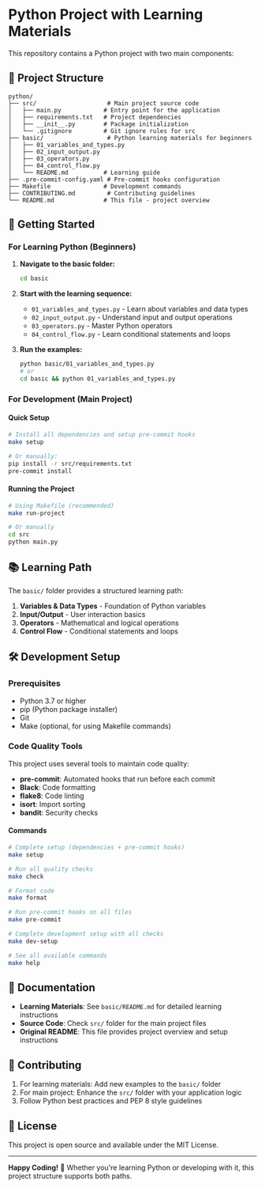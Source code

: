# Python Project with Learning Materials

This repository contains a Python project with two main components:

## 📁 Project Structure

```
python/
├── src/                    # Main project source code
│   ├── main.py            # Entry point for the application
│   ├── requirements.txt   # Project dependencies
│   ├── __init__.py        # Package initialization
│   └── .gitignore         # Git ignore rules for src
├── basic/                  # Python learning materials for beginners
│   ├── 01_variables_and_types.py
│   ├── 02_input_output.py
│   ├── 03_operators.py
│   ├── 04_control_flow.py
│   └── README.md          # Learning guide
├── .pre-commit-config.yaml # Pre-commit hooks configuration
├── Makefile               # Development commands
├── CONTRIBUTING.md         # Contributing guidelines
└── README.md              # This file - project overview
```

## 🚀 Getting Started

### For Learning Python (Beginners)

1. **Navigate to the basic folder:**
   ```bash
   cd basic
   ```

2. **Start with the learning sequence:**
   - `01_variables_and_types.py` - Learn about variables and data types
   - `02_input_output.py` - Understand input and output operations
   - `03_operators.py` - Master Python operators
   - `04_control_flow.py` - Learn conditional statements and loops

3. **Run the examples:**
   ```bash
   python basic/01_variables_and_types.py
   # or
   cd basic && python 01_variables_and_types.py
   ```

### For Development (Main Project)

#### Quick Setup

```bash
# Install all dependencies and setup pre-commit hooks
make setup

# Or manually:
pip install -r src/requirements.txt
pre-commit install
```

#### Running the Project

```bash
# Using Makefile (recommended)
make run-project

# Or manually
cd src
python main.py
```

## 📚 Learning Path

The `basic/` folder provides a structured learning path:

1. **Variables & Data Types** - Foundation of Python variables
2. **Input/Output** - User interaction basics
3. **Operators** - Mathematical and logical operations
4. **Control Flow** - Conditional statements and loops

## 🛠️ Development Setup

### Prerequisites

- Python 3.7 or higher
- pip (Python package installer)
- Git
- Make (optional, for using Makefile commands)

### Code Quality Tools

This project uses several tools to maintain code quality:

- **pre-commit**: Automated hooks that run before each commit
- **Black**: Code formatting
- **flake8**: Code linting
- **isort**: Import sorting
- **bandit**: Security checks

#### Commands

```bash
# Complete setup (dependencies + pre-commit hooks)
make setup

# Run all quality checks
make check

# Format code
make format

# Run pre-commit hooks on all files
make pre-commit

# Complete development setup with all checks
make dev-setup

# See all available commands
make help
```

## 📖 Documentation

- **Learning Materials**: See `basic/README.md` for detailed learning instructions
- **Source Code**: Check `src/` folder for the main project files
- **Original README**: This file provides project overview and setup instructions

## 🤝 Contributing

1. For learning materials: Add new examples to the `basic/` folder
2. For main project: Enhance the `src/` folder with your application logic
3. Follow Python best practices and PEP 8 style guidelines

## 📝 License

This project is open source and available under the MIT License.

---

**Happy Coding!** 🐍 Whether you're learning Python or developing with it, this project structure supports both paths.
